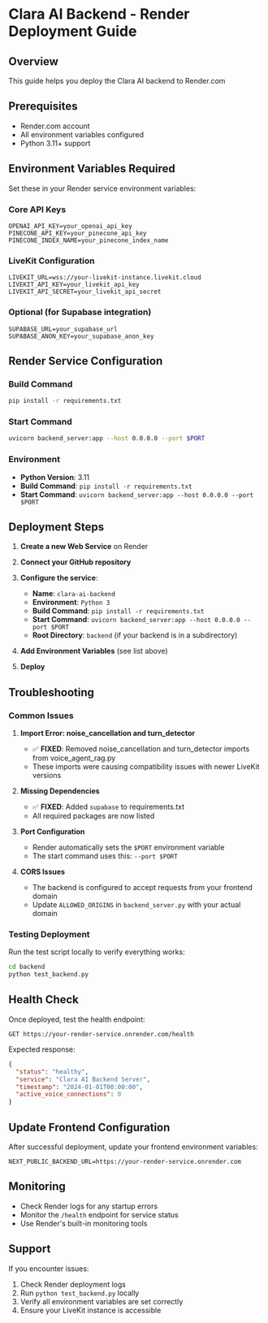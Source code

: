 # Clara AI Backend - Render Deployment Guide

## Overview
This guide helps you deploy the Clara AI backend to Render.com

## Prerequisites
- Render.com account
- All environment variables configured
- Python 3.11+ support

## Environment Variables Required

Set these in your Render service environment variables:

### Core API Keys
```
OPENAI_API_KEY=your_openai_api_key
PINECONE_API_KEY=your_pinecone_api_key
PINECONE_INDEX_NAME=your_pinecone_index_name
```

### LiveKit Configuration
```
LIVEKIT_URL=wss://your-livekit-instance.livekit.cloud
LIVEKIT_API_KEY=your_livekit_api_key
LIVEKIT_API_SECRET=your_livekit_api_secret
```

### Optional (for Supabase integration)
```
SUPABASE_URL=your_supabase_url
SUPABASE_ANON_KEY=your_supabase_anon_key
```

## Render Service Configuration

### Build Command
```bash
pip install -r requirements.txt
```

### Start Command
```bash
uvicorn backend_server:app --host 0.0.0.0 --port $PORT
```

### Environment
- **Python Version**: 3.11
- **Build Command**: `pip install -r requirements.txt`
- **Start Command**: `uvicorn backend_server:app --host 0.0.0.0 --port $PORT`

## Deployment Steps

1. **Create a new Web Service** on Render
2. **Connect your GitHub repository**
3. **Configure the service**:
   - **Name**: `clara-ai-backend`
   - **Environment**: `Python 3`
   - **Build Command**: `pip install -r requirements.txt`
   - **Start Command**: `uvicorn backend_server:app --host 0.0.0.0 --port $PORT`
   - **Root Directory**: `backend` (if your backend is in a subdirectory)

4. **Add Environment Variables** (see list above)

5. **Deploy**

## Troubleshooting

### Common Issues

1. **Import Error: noise_cancellation and turn_detector**
   - ✅ **FIXED**: Removed noise_cancellation and turn_detector imports from voice_agent_rag.py
   - These imports were causing compatibility issues with newer LiveKit versions

2. **Missing Dependencies**
   - ✅ **FIXED**: Added `supabase` to requirements.txt
   - All required packages are now listed

3. **Port Configuration**
   - Render automatically sets the `$PORT` environment variable
   - The start command uses this: `--port $PORT`

4. **CORS Issues**
   - The backend is configured to accept requests from your frontend domain
   - Update `ALLOWED_ORIGINS` in `backend_server.py` with your actual domain

### Testing Deployment

Run the test script locally to verify everything works:
```bash
cd backend
python test_backend.py
```

## Health Check

Once deployed, test the health endpoint:
```
GET https://your-render-service.onrender.com/health
```

Expected response:
```json
{
  "status": "healthy",
  "service": "Clara AI Backend Server",
  "timestamp": "2024-01-01T00:00:00",
  "active_voice_connections": 0
}
```

## Update Frontend Configuration

After successful deployment, update your frontend environment variables:

```env
NEXT_PUBLIC_BACKEND_URL=https://your-render-service.onrender.com
```

## Monitoring

- Check Render logs for any startup errors
- Monitor the `/health` endpoint for service status
- Use Render's built-in monitoring tools

## Support

If you encounter issues:
1. Check Render deployment logs
2. Run `python test_backend.py` locally
3. Verify all environment variables are set correctly
4. Ensure your LiveKit instance is accessible 